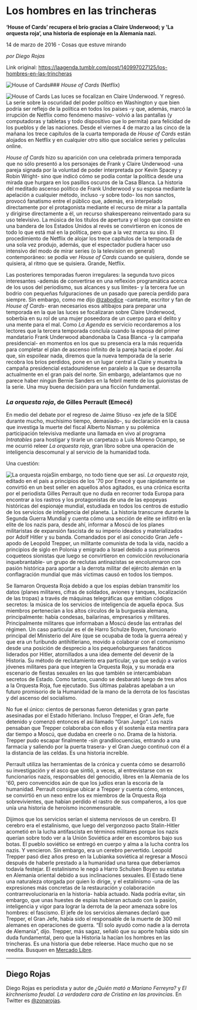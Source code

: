 # Los hombres en las trincheras

**‘House of Cards’ recupera el brío gracias a Claire Underwood; y 'La orquesta roja’, una historia de espionaje en la Alemania nazi.**

14 de marzo de 2016 - Cosas que estuve mirando

_por Diego Rojas_

Link original: https://laagenda.tumblr.com/post/140997027125/los-hombres-en-las-trincheras

![House of Cards](https://64.media.tumblr.com/b468efba7d732cefcc6492e0244a9149/tumblr_inline_pk012nFct91t6q87u_500.jpg)### *House of Cards* (Netflix)

![House of Cards](https://64.media.tumblr.com/b468efba7d732cefcc6492e0244a9149/tumblr_inline_pk012nFct91t6q87u_400.jpg) Las luces se focalizan en Claire Underwood. Y regresó. La serie sobre la oscuridad del poder político en Washington y que bien podría ser reflejo de la política en todos los países -y que, además, marcó la irrupción de Netflix como fenómeno masivo- volvió a las pantallas (y computadoras y tabletas y todo dispositivo que lo permita) para felicidad de los pueblos y de las naciones. Desde el viernes 4 de marzo a las cinco de la mañana los trece capítulos de la cuarta temporada de *House of Cards* están alojados en Netflix y en cualquier otro sitio que socialice series y películas online.

*House of Cards* hizo su aparición con una celebrada primera temporada que no sólo presentó a los personajes de Frank y Claire Underwood -una pareja signada por la voluntad de poder interpretada por Kevin Spacey y Robin Wright- sino que indicó cómo se podía contar la política desde una mirada que hurgara en los pasillos oscuros de la Casa Blanca. La historia del meditado ascenso político de Frank Underwood y su esposa mediante la apelación a cualquier método, incluso -y sobre todo- los non sanctos, provocó fanatismo entre el público que, además, era interpelado directamente por el protagonista mediante el recurso de mirar a la pantalla y dirigirse directamente a él, un recurso shakespereano reinventado para su uso televisivo. La música de los títulos de apertura y el logo que consiste en una bandera de los Estados Unidos al revés se convirtieron en íconos de todo lo que está mal en la política, pero que a la vez marca su sino. El procedimiento de Netflix de alojar los trece capítulos de la temporada de una sola vez produjo, además, que el espectador pudiera hacer uso intensivo del modo de mirar series (o la television en general) contemporáneo: se podía ver *House of Cards* cuando se quisiera, donde se quisiera, al ritmo que se quisiera. Grande, Netflix.

Las posteriores temporadas fueron irregulares: la segunda tuvo picos interesantes -además de convertirse en una reflexión programática acerca de los usos del periodismo, sus alcances y sus límites- y la tercera fue un bodrio con pequeñas fulguraciones de un pasado que parecía perdido para siempre. Sin embargo, como me dijo [@zabodice](https://twitter.com/zabodice) -cantante, escritor y fan de *House of Cards*- eran necesarios esos altibajos para preparar una temporada en la que las luces se focalizaran sobre Claire Underwood, soberbia en su rol de una mujer poseedora de un cuerpo para el delito y una mente para el mal. Como *La Agenda* es servicio recordaremos a los lectores que la tercera temporada concluía cuando la esposa del primer mandatario Frank Underwood abandonaba la Casa Blanca -y la campaña presidencial- en momentos en los que su presencia era la más requerida para completar el plan de ascenso infinito de la pareja hacia el poder. Así que, sin espoilear nada, diremos que la nueva temporada de la serie recobra los bríos perdidos, pone en un lugar central a Claire y muestra la campaña presidencial estadounidense en paralelo a la que se desarrolla actualmente en el gran país del norte. Sin embargo, adelantamos que no parece haber ningún Bernie Sanders en la febril mente de los guionistas de la serie. Una muy buena decisión para una ficción fundamental.

### *La orquesta roja*, de Gilles Perrault (Emecé)

En medio del debate por el regreso de Jaime Stiuso -ex jefe de la SIDE durante mucho, muchísimo tiempo, demasiado-, su declaración en la causa que investiga la muerte del fiscal Alberto Nisman y su polémica participación televisiva mediante una llamada en vivo al programa *Intratables* para hostigar y tirarle un carpetazo a Luis Moreno Ocampo, se me ocurrió releer *La orquesta roja*, gran libro sobre una operación de inteligencia descomunal y al servicio de la humanidad toda.

Una cuestión: 

![La orquesta roja](https://64.media.tumblr.com/70a42815495a462fca668a6e4230a4f5/tumblr_inline_pk012nkd7F1t6q87u_250.jpg)Sin embargo, no todo tiene que ser así. *La orquesta roja*, editado en el país a principios de los '70 por Emecé y que rápidamente se convirtió en un best seller en aquellos años agitados, es una crónica escrita por el periodista Gilles Perrault que no duda en recorrer toda Europa para encontrar a los rastros y los protagonistas de una de las epopeyas históricas del espionaje mundial, estudiada en todos los centros de estudio de los servicios de inteligencia del planeta. La historia transcurre durante la Segunda Guerra Mundial y cuenta cómo una sección de elite se infiltró en la elite de los nazis para, desde ahí, informar a Moscú de los planes militaristas de expansión fascista de su imperio ideados y materializados por Adolf Hitler y su banda. Comandados por el así conocido Gran Jefe -apodo de Leopold Trepper, un militante comunista de toda la vida, nacido a principios de siglo en Polonia y emigrado a Israel debido a sus primeros coqueteos sionistas que luego se convirtieron en convicción revolucionaria inquebrantable- un grupo de reclutas antinazistas se encolumnaron con pasión histórica para aportar a la derrota militar del ejército alemán en la conflagración mundial que más víctimas causó en todos los tiempos.

Se llamaron Orquesta Roja debido a que los espías debían transmitir los datos (planes militares, cifras de soldados, aviones y tanques, localización de las tropas) a través de máquinas telegráficas que emitían códigos secretos: la música de los servicios de inteligencia de aquella época. Sus miembros pertenecían a los altos círculos de la burguesía alemana, principalmente: había condesas, bailarinas, empresarios y militares. Principalmente militares que informaban a Moscú desde las entrañas del régimen. Un caso particular es el de Harro Schulze Boyen, funcionario principal del Ministerio del Aire (que se ocupaba de toda la guerra aérea) y que era un furibundo antihitleriano, movido a colaborar con el comunismo desde una posición de desprecio a los pequeñoburgueses fanáticos liderados por Hitler, atornillados a una idea demente del devenir de la Historia. Su método de reclutamiento era particular, ya que sedujo a varios jóvenes militares para que integren la Orquesta Roja, y su morada era escenario de fiestas sexuales en las que también se intercambiaban secretos de Estado. Como tantos, cuando se desbarató luego de tres años a la Orquesta Roja, fue ejecutado. Sus últimas palabras apelaban a un futuro promisorio de la Humanidad de la mano de la derrota de los fascistas y del ascenso del socialismo.

No fue el único: cientos de personas fueron detenidas y gran parte asesinadas por el Estado hitleriano. Incluso Trepper, el Gran Jefe, fue detenido y comenzó entonces el así llamado “Gran Juego”. Los nazis pensaban que Trepper colaboraba con ellos y él sostenía esta mentira para dar tiempo a Moscú, que dudaba en creerle o no. Drama de la historia. Trepper pudo escapar finalmente -sin grandilocuencias, entrando a una farmacia y saliendo por la puerta trasera- y el Gran Juego continuó con él a la distancia de las celdas. Es una historia increíble.

Perrault utiliza las herramientas de la crónica y cuenta cómo se desarrolló su investigación y el asco que sintió, a veces, al entrevistarse con ex funcionarios nazis, responsables del genocidio, libres en la Alemania de los '60, pero convencidos aún de que los judíos eran la escoria de la humanidad. Perrault consigue ubicar a Trepper y cuenta cómo, entonces, se convirtió en un nexo entre los ex miembros de la Orquesta Roja sobrevivientes, que habían perdido el rastro de sus compañeros, a los que unía una historia de heroísmo inconmensurable.

Dijimos que los servicios serían el sistema nerviosos de un cerebro. El cerebro era el estalinismo, que luego del vergonzoso pacto Stalin-Hitler acometió en la lucha antifascista en términos militares porque los nazis querían sobre todo ver a la Unión Soviética arder en escombros bajo sus botas. El pueblo soviético se entregó en cuerpo y alma a la lucha contra los nazis. Y vencieron. Sin embargo, era un cerebro pervertido. Leopold Trepper pasó diez años preso en la Lubianka soviética al regresar a Moscú después de haberle prestado a la humanidad una tarea que deberíamos todavía festejar. El estalinismo le negó a Harro Schulsen Boyen su estatua en Alemania oriental debido a sus inclinaciones sexuales. El Estado tiene una naturaleza otorgada por quien lo dirige, y el estalinismo -una de las expresiones más concretas de la restauración y colaboración contrarrevolucionaria en la historia- había actuado. Nada podría evitar, sin embargo, que unas huestes de espías hubieran actuado con la pasión, inteligencia y vigor para lograr la derrota de la peor amenaza sobre los hombres: el fascismo. El jefe de los servicios alemanes declaró que Trepper, el Gran Jefe, había sido el responsable de la muerte de 300 mil alemanes en operaciones de guerra. “Él solo ayudó como nadie a la derrota de Alemania”, dijo. Trepper, más sagaz, señaló que su aporte había sido sin duda fundamental, pero que la Historia la hacían los hombres en las trincheras. Es una historia que debe releerse. Hace mucho que no se reedita. Busquen en [Mercado Libre](http://listado.mercadolibre.com.ar/orquesta-roja).

  




---

 Diego Rojas
------------

 Diego Rojas es periodista y autor de *¿Quién mató a Mariano Ferreyra?* y *El kirchnerismo feudal. La verdadera cara de Cristina en las provincias*. En Twitter es [@zonarojas](https://twitter.com/zonarojas). 

